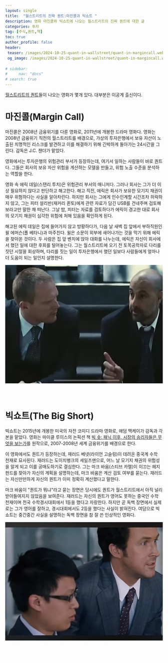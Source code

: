 ```yaml
---
layout: single
title:  "월스트리트의 진짜 퀀트:마진콜과 빅쇼트 "
description: 영화 마진콜롸 빅쇼트에 나오는 월스트리트의 진짜 퀀트에 대한 글
categories: 투자
tag: [주식,퀀트,책]
toc: true
author_profile: false
header:
 teaser: /images/2024-10-25-quant-in-wallstreet/quant-in-margincall.webp
 og_image: /images/2024-10-25-quant-in-wallstreet/quant-in-margincall.webp

# sidebar:
#     nav: "docs"
# search: true
---
```

[월스트리트의 퀀트](/투자/quant-and-physics-book)들이 나오는 영화가 몇개 있다. 대부분은 이공계 출신이다.

# 마진콜(Margin Call)
마진콜은 2008년 금융위기를 다룬 영화로, 2011년에 개봉한 드라마 영화다. 영화는 2008년 금융위기 직전의 월스트리트를 배경으로, 가상의 투자은행에서 보유 자산이 노출된 치명적인 리스크를 발견하고 이를 해결하기 위해 긴박하게 돌아가는 24시간을 그린다. 감독은 J.C. 챈더가 맡았다.

영화에서는 투자은행의 위험관리 부서가 등장하는데, 여기서 일하는 사람들이 바로 퀀트다. 그들은 회사의 보유 자산 위험을 계산하는 모델을 만들고, 위험 노출 수준을 분석하는 역할을 한다.

영화 속 에릭 데일(스탠리 투치)은 위험관리 부서의 매니저다. 그러나 회사는 그가 더 이상 필요하지 않다고 판단하고 해고한다. 해고 직전, 에릭은 회사가 보유한 모기지 채권이 매우 위험하다는 사실을 알아차린다. 하지만 회사는 그에게 인수인계할 시간조차 허락하지 않고, 그는 피터 설리반(재커리 퀸토)에게 관련 자료가 담긴 USB를 건네주며 검토해보라고만 말한 채 떠난다. 그날 밤, 피터는 자료를 검토하다가 에릭이 경고한 대로 회사의 모기지 채권이 심각한 위험에 처해 있음을 확인하게 된다.

해고된 에릭 데일은 집에 들어가지 않고 방황하다가, 다음 날 새벽 집 앞에서 부하직원인 윌 에머슨(폴 베타니)과 마주친다. 윌은 소문이 외부에 새어나가는 것을 막기 위해 에릭을 찾아온 것이다. 두 사람은 집 앞 벤치에 앉아 대화를 나누는데, 에릭은 자신이 회사에서 했던 일에 대한 후회를 털어놓는다. 그는 월스트리트에 오기 전 토목공학자로 다리를 짓던 시절을 회상하며, 다리를 짓는 일이 투자은행에서 했던 일보다 사람들에게 얼마나 더 도움이 되는 일인지 설명한다.

<p align="center">   
    <img src="/images/2024-10-25-quant-in-wallstreet/quant-in-margincall.webp" alt="영화 마진콜에 나오는 퀀트 ">
    <br>
   <span style="font-style: italic; color: #FFFFFF;">Fig. 1 윌 에머슨(좌)와 에릭 데일(우); 다리를 짓는 일과 월스트리트의 일이 만드는 사회적인 가치의 차이를 설명한다.(출처: Youtube) </span>
</p>

# 빅쇼트(The Big Short)
빅쇼트는 2015년에 개봉한 미국의 자전 코미디 드라마 영화로, 애덤 맥케이가 감독과 각본을 맡았다. 영화는 마이클 루이스의 논픽션 책 [빅 숏: 패닉 이후, 시장의 승리자들은 무엇을 보는가](https://www.yes24.com/Product/Goods/3971866)를 원작으로, 2007-2008년 세계 금융위기를 배경으로 한다.

이 영화에서도 퀀트가 등장하는데, 재러드 베넷(라이언 고슬링)이 데려온 중국계 수학 천재로 묘사된다. 재러드는 도이치뱅크의 세일즈맨으로, 어느 날 모기지 채권의 위험성을 알게 되고 이를 공매도하기로 결심한다. 그는 마크 바움(스티브 카렐)이 이끄는 헤지펀드를 찾아가 자신의 계획을 설명하는데, 마크 바움은 계산 검토 여부를 묻는다. 재러드는 자신만만하게 자신의 퀀트가 이미 정확히 계산했다고 말한다.

마크 바움이 "퀀트가 뭐냐"라고 묻는 장면은 당시에도 퀀트가 월스트리트에서 아직 널리 받아들여지지 않았음을 보여준다. 재러드는 자신의 퀀트가 영어도 못하는 중국인 수학 천재이며 전국 수학경시대회에서 1등을 했다고 자랑한다. 하지만 곧 독백 장면에서 실제로는 그가 영어를 잘하고, 경시대회에서도 2등을 했다는 사실이 밝혀진다. 여담으로 빅 쇼트는 중간중간 사실을 설명하는 독백 장면을 참 잘 쓴 인상적인 영화다.

<p align="center">   
    <img src="/images/2024-10-25-quant-in-wallstreet/quant-in-bigshort.webp" alt="빅쇼트에 나오는 퀀트 ">
    <br>
   <span style="font-style: italic; color: #FFFFFF;">Fig. 2 중국인 퀀트를 소개하는 모습; 영어도 할줄 모르고 중국 수학 경시대회에서 1등을 했다고 소개하지만, 사실은 영어도 잘하고 수학 경시대회에서는 2등을 했다.(출처: Youtube) </span>
</p>
